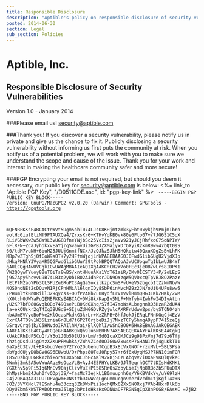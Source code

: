 ```yaml
---
title: Responsible Disclosure
description: "Aptible's policy on responsible disclosure of security vulnerabilities."
posted: 2014-06-30
section: Legal
sub_section: Policies
---
```


Aptible, Inc.
=============
Responsible Disclosure of Security Vulnerabilities
--------------

Version 1.0 - January 2014

###Please email us! security@aptible.com

###Thank you!
If you discover a security vulnerability, please notify us in private and give us the chance to fix it. Publicly disclosing a security vulnerability without informing us first puts the community at risk. When you notify us of a potential problem, we will work with you to make sure we understand the scope and cause of the issue. Thank you for your work and interest in making the healthcare community safer and more secure!

###PGP
Encrypting your email is not required, but should you deem it necessary, our public key for security@aptible.com is below:
<%= link_to "Aptible PGP Key", "/D0511CDE.asc", id: "pgp-key-link" %>
<code id="pgp-key-block">
-----BEGIN PGP PUBLIC KEY BLOCK-----
Version: GnuPG/MacGPG2 v2.0.20 (Darwin)
Comment: GPGTools - https://gpgtools.org

mQENBFKKsE4BCACtnWVt5Ugm5ohT074LJsO8KHjmtzmk3yEbt0xykjb9PmjmTbro
eotHcGiufEliMf9PTAUXQa4/ZrxsKr6+KTHvYqKB0vk80e6Fto07+/7JG6S1C5oX
RLiVGbWXwZw5GW9L3vUG8DfneYNjbSc25VcIis2jaVv921yJCjRhfxoG7SoNPIW/
6FlRFN+ZCaJyhokxvEaYjrqSvawvUi3GPBJZXMaiyxDrGXyiR2kmR9wv47bQt0sS
60/tdM7vuNH+6buM25JUUjGnmtfNCx/JzQJkzSJkH5HQkqtw40QxuXDgZsBvLhFK
MBp7wZTghSj0fCoW9a0T+7y2HFfmWjojLnWPABEBAAG0J0FwdGlibGUgU2VjdXJp
dHkgPHNlY3VyaXR5QGFwdGlibGUuY29tPokBPQQTAQoAJwUCUoqwTgIbLwUJB4Yf
gAULCQgHAwUVCgkICwUWAgMBAAIeAQIXgAAKCRCH2W7o0FEc3jeOB/wLrs8IDPK1
VW2QOywTYuoy88uT0iTs8wBS/xntHMuuAKs1YdT61aiR/DKv0ICSTY3+P/2oLEpS
j9S7Apy5hcvvL9B74LB3q2yDb1BO2AJdnPsrJDN9OYzqW5QVDxcQTpVBJ8Q2PazY
lEtPlM2aoYPb3tLSPUZu6RuPC3AgQa5oxilkzpcSmSPvU+eV52bgcoItZzNmNb/W
NOS0hoNEt2cDQuvN1RjCPnHMiAl6lqnIDy8SbP6inMvcNZ9z2JN/oUiU4UFu8ww5
/PHumlYkBnORill329qycss+OOfPVA8h2L0BydfLrV1VvlBmmQBG3LKkZHKk/ZvM
hX0tch0UWYaPuQENBFKKsE4BCAC+DWi8k/KapIv5NLF+NYfyb4IwhFwI4DIyAtUn
yU2KP7bfD80GvqkOBp749OsePLB0KdOXnq/S7fI47moWsALbegnnRQ3HzaR2dUA4
Ia+ekOUskr2gT4Ig3BUGdS+SIjuZdMGGDvRZyjwlcAXRFrUdww2ps/bySTCNO4zh
nbAUmBV/yoBoPke2KlOcasPkdkG3krLr+KzZkPB+8hfJokJjERqLFNnKQqCj4EzV
CxrKA4T09v1W35Lznia6n8Ld7t6P2T0rjbeDiJj7NxzTCPy5hmqA9ypP7415zeQj
GSrqvOrq6jk/C5HNvdoIRAIlhM/ai/ElXQhlI/wSnCBO0K6HABEBAAGJAkQEGAEK
AA8FAlKKsE4CGy4FCQeGH4ABKQkQh9lu6NBRHN7AXSAEGQEKAAYFAlKKsE4ACgkQ
kUAkCRhEdF5CuQf/Y3o1J0b50EUJb/LmVr5d01caXCMJCi9g9BPxVmj7d79z6Tfj
thzigDsdu3igOnzXZKuPFMwhkA/ZWhVZCed0OJG0wZxw4sP7GHAN1fKj4gLKkTI1
0aXpEb3Iv/L+EAsbuoVer672TYo2OuUenuTCgqB3x8cVxtNOf+rzxMVL+5BLSPsa
dbVgdGUjyDObGV0G96EUwbU/9+Phpz8OTeJ0Rpy57+r6f8xUyqMSJP7KN10inFGR
T8SZDzhqULGRkYzhi+orNIJX6bNCJbEcAKl92x8jS6zLAbqVV7iOXaEVKQlQvkeC
BWmhj3mk5A5oVWuAAqz9sOczVLByAyJ4E5PHYcLKB/9JlTeqrhOCT7tDIsHdKNKt
YGXthv5p9Fi5Iq6MnEv90ajClzvVuZ+P1585RrQsZqbyLieIjNp8RBoZbSFUuDTX
BhMpsHbm24Juh0fvODpj3S/+fasMc73ejkL1B0muupnh6e/Y6KBVdxYv/uY69lzH
C4j2QRAQAa31UUTUPVgwm+JNsttbD4wWZqLgnLmmucgn9derdVcdmLtjKgfT4z+N
7O2/3VYXNol7lESnhu4u33czq3Zk0WxPii1ochQMx62Xx5NORxj7VAb4HxrDlk6b
QDyUZbm5kWSTPXDObrmaJ5lqg2bPcioHkzHx9ONWaQF7RGN5qCpX8nPOG8/EAsKC
=7jB2
-----END PGP PUBLIC KEY BLOCK-----
</code>